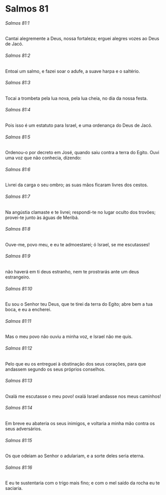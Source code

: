 # Salmos 81

###### Salmos 81:1

Cantai alegremente a Deus, nossa fortaleza; erguei alegres vozes ao Deus de Jacó.

###### Salmos 81:2

Entoai um salmo, e fazei soar o adufe, a suave harpa e o saltério.

###### Salmos 81:3

Tocai a trombeta pela lua nova, pela lua cheia, no dia da nossa festa.

###### Salmos 81:4

Pois isso é um estatuto para Israel, e uma ordenança do Deus de Jacó.

###### Salmos 81:5

Ordenou-o por decreto em José, quando saiu contra a terra do Egito. Ouvi uma voz que não conhecia, dizendo:

###### Salmos 81:6

Livrei da carga o seu ombro; as suas mãos ficaram livres dos cestos.

###### Salmos 81:7

Na angústia clamaste e te livrei; respondi-te no lugar oculto dos trovões; provei-te junto às águas de Meribá.

###### Salmos 81:8

Ouve-me, povo meu, e eu te admoestarei; ó Israel, se me escutasses!

###### Salmos 81:9

não haverá em ti deus estranho, nem te prostrarás ante um deus estrangeiro.

###### Salmos 81:10

Eu sou o Senhor teu Deus, que te tirei da terra do Egito; abre bem a tua boca, e eu a encherei.

###### Salmos 81:11

Mas o meu povo não ouviu a minha voz, e Israel não me quis.

###### Salmos 81:12

Pelo que eu os entreguei à obstinação dos seus corações, para que andassem segundo os seus próprios conselhos.

###### Salmos 81:13

Oxalá me escutasse o meu povo! oxalá Israel andasse nos meus caminhos!

###### Salmos 81:14

Em breve eu abateria os seus inimigos, e voltaria a minha mão contra os seus adversários.

###### Salmos 81:15

Os que odeiam ao Senhor o adulariam, e a sorte deles seria eterna.

###### Salmos 81:16

E eu te sustentaria com o trigo mais fino; e com o mel saído da rocha eu te saciaria.

